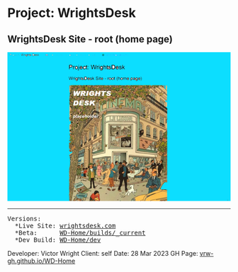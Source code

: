 # Project: WrightsDesk

## WrightsDesk Site - root (home page)

![new](Screenshot2.png "screenshot")

---

<pre>
Versions:
  *Live Site: <a href="http://www.wrightsdesk.com">wrightsdesk.com</a>
  *Beta:      <a href="https://github.com/vrw-GH/WD-Home/tree/main/builds/_current">WD-Home/builds/_current</a>
  *Dev Build: <a href="https://github.com/vrw-GH/WD-Home/tree/main/dev">WD-Home/dev</a>  
</pre>

Developer:   Victor Wright
Client:      self
Date:        28 Mar 2023
GH Page:     <a href="https://vrw-gh.github.io/WD-Home/">vrw-gh.github.io/WD-Home</a>
